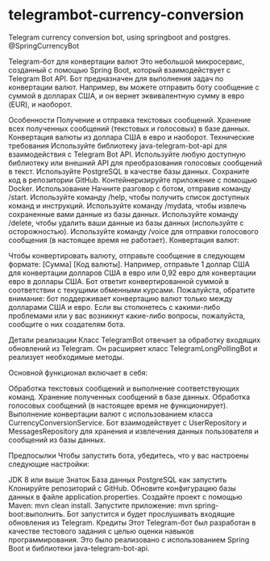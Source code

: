 # telegrambot-currency-conversion
Telegram currency conversion bot, using springboot and postgres.
@SpringCurrencyBot

Telegram-бот для конвертации валют
Это небольшой микросервис, созданный с помощью Spring Boot, который взаимодействует с Telegram Bot API. Бот предназначен для выполнения задач по конвертации валют. Например, вы можете отправить боту сообщение с суммой в долларах США, и он вернет эквивалентную сумму в евро (EUR), и наоборот.

Особенности
Получение и отправка текстовых сообщений.
Хранение всех полученных сообщений (текстовых и голосовых) в базе данных.
Конвертация валюты из доллара США в евро и наоборот.
Технические требования
Используйте библиотеку java-telegram-bot-api для взаимодействия с Telegram Bot API.
Используйте любую доступную библиотеку или внешний API для преобразования голосовых сообщений в текст.
Используйте PostgreSQL в качестве базы данных.
Сохраните код в репозитории GitHub.
Контейнеризируйте приложение с помощью Docker.
Использование
Начните разговор с ботом, отправив команду /start.
Используйте команду /help, чтобы получить список доступных команд и инструкций.
Используйте команду /mydata, чтобы извлечь сохраненные вами данные из базы данных.
Используйте команду /delete, чтобы удалить ваши данные из базы данных (используйте с осторожностью).
Используйте команду /voice для отправки голосового сообщения (в настоящее время не работает).
Конвертация валют:

Чтобы конвертировать валюту, отправьте сообщение в следующем формате: [Сумма] [Код валюты].
Например, отправьте 1 доллар США для конвертации долларов США в евро или 0,92 евро для конвертации евро в доллары США.
Бот ответит конвертированной суммой в соответствии с текущими обменными курсами.
Пожалуйста, обратите внимание: бот поддерживает конвертацию валют только между долларами США и евро. Если вы столкнетесь с какими-либо проблемами или у вас возникнут какие-либо вопросы, пожалуйста, сообщите о них создателям бота.

Детали реализации
Класс TelegramBot отвечает за обработку входящих обновлений из Telegram. Он расширяет класс TelegramLongPollingBot и реализует необходимые методы.

Основной функционал включает в себя:

Обработка текстовых сообщений и выполнение соответствующих команд.
Хранение полученных сообщений в базе данных.
Обработка голосовых сообщений (в настоящее время не функционирует).
Выполнение конвертации валют с использованием класса CurrencyConversionService.
Бот взаимодействует с UserRepository и MessagesRepository для хранения и извлечения данных пользователя и сообщений из базы данных.

Предпосылки
Чтобы запустить бота, убедитесь, что у вас настроены следующие настройки:

JDK 8 или выше
Знаток
База данных PostgreSQL
как запустить
Клонируйте репозиторий с GitHub.
Обновите конфигурацию базы данных в файле application.properties.
Создайте проект с помощью Maven: mvn clean install.
Запустите приложение: mvn spring-boot:выполнить.
Бот запустится и будет прослушивать входящие обновления из Telegram.
Кредиты
Этот Telegram-бот был разработан в качестве тестового задания с целью оценки навыков программирования. Это было реализовано с использованием Spring Boot и библиотеки java-telegram-bot-api.
  
